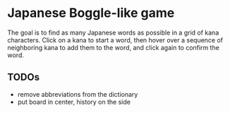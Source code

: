 # Japanese Boggle-like game

The goal is to find as many Japanese words as possible in a grid of kana characters.
Click on a kana to start a word, then hover over a sequence of neighboring kana to add them to the word,
and click again to confirm the word.

## TODOs

- remove abbreviations from the dictionary
- put board in center, history on the side